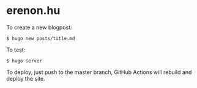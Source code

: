 # erenon.hu

To create a new blogpost:

    $ hugo new posts/title.md

To test:

    $ hugo server

To deploy, just push to the master branch, GitHub Actions will rebuild and deploy the site.
